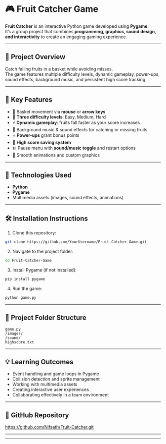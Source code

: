 # 🎮 Fruit Catcher Game

**Fruit Catcher** is an interactive Python game developed using **Pygame**.  
It’s a group project that combines **programming, graphics, sound design, and interactivity** to create an engaging gaming experience.

---

## 🚀 Project Overview
Catch falling fruits in a basket while avoiding misses.  
The game features multiple difficulty levels, dynamic gameplay, power-ups, sound effects, background music, and persistent high score tracking.

---

## 🎯 Key Features
- 🧺 Basket movement via **mouse** or **arrow keys**  
- 🍉 **Three difficulty levels**: Easy, Medium, Hard  
- ⚡ **Dynamic gameplay**: fruits fall faster as your score increases  
- 🎵 Background music & sound effects for catching or missing fruits  
- ⭐ **Power-ups** grant bonus points  
- 💾 **High score saving system**  
- ⏸️ Pause menu with **sound/music toggle** and restart options  
- 🎨 Smooth animations and custom graphics

---

## 🧩 Technologies Used
- **Python**  
- **Pygame**  
- Multimedia assets (images, sound effects, animations)

---

## 🛠️ Installation Instructions
1. Clone this repository:
```bash
git clone https://github.com/YourUsername/Fruit-Catcher-Game.git
````

2. Navigate to the project folder:

```bash
cd Fruit-Catcher-Game
```

3. Install Pygame (if not installed):

```bash
pip install pygame
```

4. Run the game:

```bash
python game.py
```

---

## 📂 Project Folder Structure

```
game.py
/images/
/sound/
highscore.txt
```

---

## 💡 Learning Outcomes

* Event handling and game loops in Pygame
* Collision detection and sprite management
* Working with multimedia assets
* Creating interactive user experiences
* Collaborating effectively in a team environment

---

## 🔗 GitHub Repository

https://github.com/Nifsath/Fruit-Catcher.git

---

---
